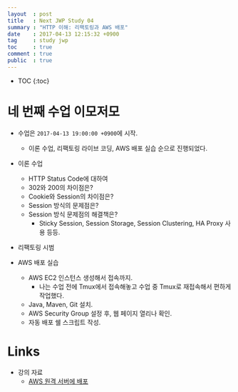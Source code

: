 ```yaml
---
layout  : post
title   : Next JWP Study 04
summary : "HTTP 이해: 리팩토링과 AWS 배포"
date    : 2017-04-13 12:15:32 +0900
tag     : study jwp
toc     : true
comment : true
public  : true
---
```

* TOC
{:toc}

# 네 번째 수업 이모저모

* 수업은 `2017-04-13 19:00:00 +0900`에 시작.
  * 이론 수업, 리팩토링 라이브 코딩, AWS 배포 실습 순으로 진행되었다.

* 이론 수업
  * HTTP Status Code에 대하여
  * 302와 200의 차이점은?
  * Cookie와 Session의 차이점은?
  * Session 방식의 문제점은?
  * Session 방식 문제점의 해결책은?
    * Sticky Session, Session Storage, Session Clustering, HA Proxy 사용 등등.

* 리팩토링 시범

* AWS 배포 실습
  * AWS EC2 인스턴스 생성해서 접속까지.
    * 나는 수업 전에 Tmux에서 접속해놓고 수업 중 Tmux로 재접속해서 편하게 작업했다.
  * Java, Maven, Git 설치.
  * AWS Security Group 설정 후, 웹 페이지 열리나 확인.
  * 자동 배포 쉘 스크립트 작성.

# Links

* 강의 자료
  * [AWS 원격 서버에 배포](https://nextstep.camp/courses/-KgDNT4rfavb_BzYLBXr/-Kf9koDWsc8jpIgwbgR5/lessons/-KfFQQPBEByK_-XOYbD5)
